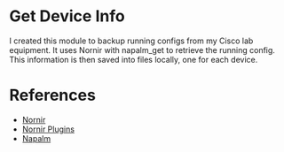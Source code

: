 # Get Device Info
I created this module to backup running configs from my Cisco lab equipment. It uses Nornir with napalm_get to retrieve the running config. This information is then saved into files locally, one for each device.

# References
* [Nornir](https://nornir.readthedocs.io/en/latest/)
* [Nornir Plugins](https://github.com/nornir-automation/nornir_napalm)
* [Napalm](https://napalm.readthedocs.io/en/latest/support/index.html#getters-support-matrix)

